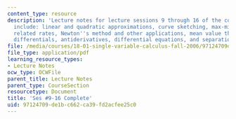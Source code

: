 ```yaml
---
content_type: resource
description: 'Lecture notes for lecture sessions 9 through 16 of the course.  Topics
  include: linear and quadratic approximations, curve sketching, max-min problems,
  related rates, Newton''s method and other applications, mean value theorem, inequalities,
  differentials, antiderivatives, differential equations, and separation of variables.'
file: /media/courses/18-01-single-variable-calculus-fall-2006/97124709de1bc662ca39fd2acfee25c0_unit2_sept08.pdf
file_type: application/pdf
learning_resource_types:
- Lecture Notes
ocw_type: OCWFile
parent_title: Lecture Notes
parent_type: CourseSection
resourcetype: Document
title: 'Ses #9-16 Complete'
uid: 97124709-de1b-c662-ca39-fd2acfee25c0
---
```

